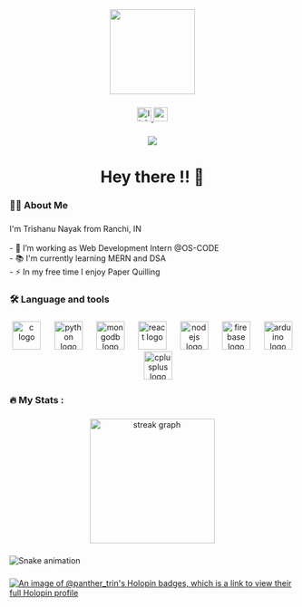 <div align="center">
  <img height="150" src="https://media.giphy.com/media/13HgwGsXF0aiGY/giphy.gif"  />
</div>

###

<div align="center">
  <a href="https://www.linkedin.com/in/trishanu-nayak/" target="_blank">
    <img src="https://img.shields.io/static/v1?message=LinkedIn&logo=linkedin&label=&color=0077B5&logoColor=white&labelColor=&style=for-the-badge" height="25" alt="linkedin logo"  />
  </a>
  <a href="https://www.youtube.com/channel/UC7HJRPB-vOWjvlKX9Yef1nA" target="_blank">
    <img src="https://img.shields.io/static/v1?message=Youtube&logo=youtube&label=&color=FF0000&logoColor=white&labelColor=&style=for-the-badge" height="25" alt="youtube logo"  />
  </a>
  <a href="discordapp.com/users/1051509117505785916" target="_blank>
  <img src="https://img.shields.io/static/v1?message=Discord&logo=discord&label=&color=7289DA&logoColor=white&labelColor=&style=for-the-badge" height="25" alt="discord logo"  />
  </a>
</div>

###

<div align="center">
  <img src="https://visitor-badge.laobi.icu/badge?page_id=trishanu-init.trishanu-init&"  />
</div>

###

<h1 align="center">Hey there !! 👋</h1>

###

<h3 align="left">👩‍💻  About Me</h3>

###

<p align="left">I'm Trishanu Nayak from Ranchi, IN<br><br>- 🔭 I’m working as Web Development Intern @OS-CODE<br>- 📚 I'm currently learning MERN and DSA<br>- ⚡ In my free time I enjoy Paper Quilling</p>

###

<h3 align="left">🛠 Language and tools</h3>

###

<div align="center">
  <img src="https://cdn.jsdelivr.net/gh/devicons/devicon/icons/c/c-original.svg" height="50" alt="c logo"  />
  <img width="16" />
  <img src="https://cdn.jsdelivr.net/gh/devicons/devicon/icons/python/python-original.svg" height="50" alt="python logo"  />
  <img width="16" />
  <img src="https://cdn.jsdelivr.net/gh/devicons/devicon/icons/mongodb/mongodb-original.svg" height="50" alt="mongodb logo"  />
  <img width="16" />
  <img src="https://cdn.jsdelivr.net/gh/devicons/devicon/icons/react/react-original.svg" height="50" alt="react logo"  />
  <img width="16" />
  <img src="https://cdn.jsdelivr.net/gh/devicons/devicon/icons/nodejs/nodejs-original.svg" height="50" alt="nodejs logo"  />
  <img width="16" />
  <img src="https://cdn.jsdelivr.net/gh/devicons/devicon/icons/firebase/firebase-plain.svg" height="50" alt="firebase logo"  />
  <img width="16" />
  <img src="https://cdn.jsdelivr.net/gh/devicons/devicon/icons/arduino/arduino-original.svg" height="50" alt="arduino logo"  />
  <img width="16" />
  <img src="https://cdn.jsdelivr.net/gh/devicons/devicon/icons/cplusplus/cplusplus-original.svg" height="50" alt="cplusplus logo"  />
</div>

###

<h3 align="left">🔥   My Stats :</h3>

###

<div align="center">
  <img src="https://streak-stats.demolab.com?user=trishanu-init&locale=en&mode=daily&theme=dark&hide_border=false&border_radius=5&order=3" height="220" alt="streak graph"  />
</div>

###

![Snake animation](https://github.com/trishanu-init/trishanu-init/blob/output/github-contribution-grid-snake.svg)

###
[![An image of @panther_trin's Holopin badges, which is a link to view their full Holopin profile](https://holopin.me/panther_trin)](https://holopin.io/@panther_trin)

